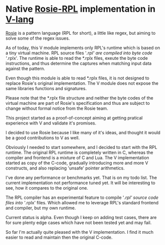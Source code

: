 # Native [Rosie-RPL](https://rosie-lang.org/) implementation in [V-lang](https://vlang.io)

[Rosie](https://rosie-lang.org/) is a pattern language (RPL for short), a little like
regex, but aiming to solve some of the regex issues.

As of today, this V module implements only RPL's runtime which is based on a tiny
virtual machine. RPL source files '*.rpl' are compiled into byte code '*.rplx'. The
runtime is able to read the *.rplx files, exeute the byte code instructions, and thus
determine the captures when matching input data against the pattern.

Even though this module is able to read *.rplx files, it is not designed to replace
Rosie's original implementation. The V module does not expose the same libraries
functions and signatures.

Please note that the *.rplx file structure and neither the byte codes of the virtual
machine are part of Rosie's specification and thus are subject to change without
formal notice from the Rosie team.

This project started as a proof-of-concept aiming at getting pratical experience with V and validate it's promises.

I decided to use Rosie because I like many of it's ideas, and thought it would be a good contributions to V as well.

Obviously I needed to start somewhere, and I decided to start with the RPL runtime. The original RPL runtime is completely written in C, whereas the compiler and frontend is a mixture of C and Lua. The V implementation started as copy of the C-code, gradually introducing more and more V constructs, and also replacing 'unsafe' pointer arithmetics.

I've done any performance or benchmarks yet. That is on my todo list. The current implementation not performance tuned yet. It will be interesting to see, how it compares to the original one.

The RPL compiler has an experimental feature to compile '*.rpl' source code files into '*.rplx' files. Which allowed me to leverage RPL's standard frontend and compiler, but my own runtime.

Current status is alpha. Even though I keep on adding test cases, there are for sure plenty edge cases which have not been tested yet and may fail.

So far I'm actually quite pleased with the V implementation. I find it much easier to read and maintain then the original C-code.